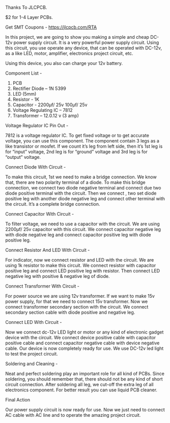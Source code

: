 Thanks To JLCPCB.

$2 for 1-4 Layer PCBs.

Get SMT Coupons - https://jlcpcb.com/RTA



In this project, we are going to show you making a simple and cheap DC-12v power supply circuit. It is a very powerful power supply circuit. Using this circuit, you use operate any device, that can be operated with DC-12v, as a like LED, motor, amplifier, electronics project circuit, etc.

Using this device, you also can charge your 12v battery.

Component List  - 
1. PCB
2. Rectifier Diode – 1N 5399
3. LED (5mm)
4. Resistor - 1K
5. Capacitor - 2200µf/ 25v
               100µf/ 25v
6. Voltage Regulating IC – 7812
7. Transformer – 12.0.12 v (3 amp)



Voltage Regulator IC Pin Out - 

7812 is a voltage regulator IC. To get fixed voltage or to get accurate voltage, you can use this component.
The component contain 3 legs as a like transistor or mosfet. If we count it’s leg from left side, then it’s 1st leg is for “input” voltage, 
2nd leg is for “ground” voltage and 3rd leg is for “output” voltage.


Connect Diode With Circuit - 

To make this circuit, 1st we need to make a bridge connection. We know that, there are two polarity terminal of a diode. To make this bridge connection, 
we connect two diode negative terminal and connect due two diode positive terminal with the circuit. Then we connect ,
two set diode positive leg with another diode negative leg and connect other terminal with the circuit. It’s a complete bridge connection.


Connect Capacitor With Circuit - 

To filter voltage, we need to use a capacitor with the circuit. We are using 2200µf/ 25v capacitor with this circuit. 
We connect capacitor negative leg with diode negative leg and connect capacitor positive leg with diode positive leg.  


Connect Resistor And LED With Circuit - 

For indicator, now we connect resistor and LED with the circuit. We are using 1k resistor to make this circuit. 
We connect resistor with capacitor positive leg and connect LED positive leg with resistor. Then connect LED negative leg with positive & negative leg of diode.


Connect Transformer With Circuit - 

For power source we are using 12v transformer. If we want to make 15v power supply, for that we need to connect 15v transformer.
Now we connect transformer secondary section with the circuit. We connect secondary section cable with diode positive and negative leg. 
 
 
Connect LED With Circuit - 

Now we connect dc-12v LED light or motor or any kind of electronic gadget device with the circuit.
We connect device positive cable with capacitor positive cable and connect capacitor negative cable with device negative cable.
Our device is now completely ready for use. We use DC-12v led light to test the project circuit.


Soldering and Cleaning - 

Neat and perfect soldering play an important role for all kind of PCBs. Since soldering, you should remember that, 
there should not be any kind of short circuit connection. After soldering all leg, we cut-off the extra leg of all electronics component. 
For better result you can use liquid PCB cleaner.


Final Action

Our power supply circuit is now ready for use. Now we just need to connect AC cable with AC line and to operate the amazing project circuit. 
